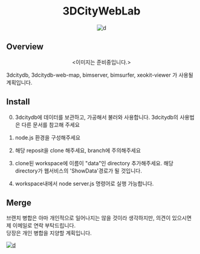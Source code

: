 
<div align="center">

<h1>3DCityWebLab</h1>

![d](https://img.shields.io/badge/-Node.js-339933?style=flat-square&logo=node.js&logoColor=FFFFFF)


</div>

## Overview

<div align="center">

<이미지는 준비중입니다.>

</div>

  
3dcitydb, 3dcitydb-web-map, bimserver, bimsurfer, xeokit-viewer 가 사용될 계획입니다.

## Install

0. 3dcitydb에 데이터를 보관하고, 가공해서 불러와 사용합니다. 3dcitydb의 사용법은 다른 문서를 참고해 주세요
 
1. node.js 환경을 구성해주세요
2. 해당 reposit을 clone 해주세요, branch에 주의해주세요
3. clone된 workspace에 이름이 "data"인 directory 추가해주세요. 해당 directory가 웹서비스의 'ShowData'경로가 될 것입니다.
4. workspace내에서 node server.js 명령어로 실행 가능합니다.

## Merge

브랜치 병합은 아마 개인적으로 일어나지는 않을 것이라 생각하지만, 의견이 있으시면 제 이메일로 연락 부탁드립니다.  
당장은 개인 병합을 지양할 계획입니다.

[![d](https://img.shields.io/badge/-bonhyeon.gu@9bon.org-EA4335?style=flat-square&logo=gmail&logoColor=FFFFFF)](bonhyeon.gu@9bon.org)
